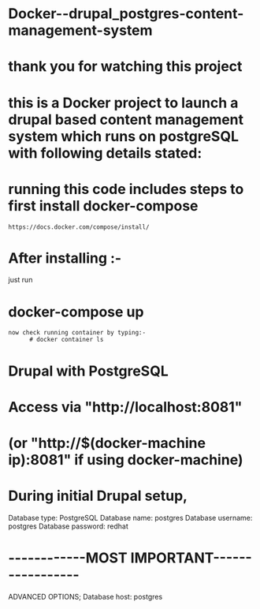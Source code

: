 # Docker--drupal_postgres-content-management-system
# thank you for watching this project 
# this is a Docker project to launch a drupal based content management system which runs on postgreSQL with following details stated:

# running this code includes steps to first install docker-compose
    https://docs.docker.com/compose/install/

# After installing :-
  just run 
  # docker-compose up 
    now check running container by typing:-
          # docker container ls 

# Drupal with PostgreSQL
#
# Access via "http://localhost:8081"
#   (or "http://$(docker-machine ip):8081" if using docker-machine)
#
# During initial Drupal setup,
 Database type: PostgreSQL
 Database name: postgres
 Database username: postgres
 Database password: redhat
# ------------MOST IMPORTANT-----------------
 ADVANCED OPTIONS; Database host: postgres
